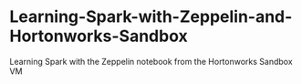 # Learning-Spark-with-Zeppelin-and-Hortonworks-Sandbox
Learning Spark with the Zeppelin notebook from the Hortonworks Sandbox VM
